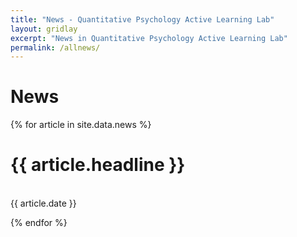 ```yaml
---
title: "News - Quantitative Psychology Active Learning Lab"
layout: gridlay
excerpt: "News in Quantitative Psychology Active Learning Lab"
permalink: /allnews/
---
```


# News

{% for article in site.data.news %}
<p><h1>{{ article.headline }} </h1> <br>
{{ article.date }}</p>
{% endfor %}
